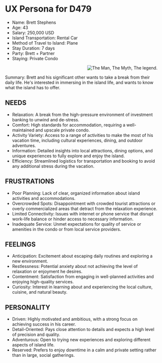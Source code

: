 # UX Persona for D479

- Name: Brett Stephens
- Age: 43
- Salary: 250,000 USD
- Island Transportation: Rental Car
- Method of Travel to Island: Plane
- Stay Duration: 7 days
- Party: Brett + Partner
- Staying: Private Condo

<p align="right">
  <img src="https://github.com/ethanbreck/WGUD479Task1/blob/master/images/TheManTheMyth.jpg.jpg?raw=true" alt="The Man, The Myth, The legend"/>.



Summary: Brett and his significant other wants to take a break from their daily life. He's interested in immersing in the island life, and wants to know what the island has to offer. 

## NEEDS
- Relaxation: A break from the high-pressure environment of investment banking to unwind and de-stress.
- Comfort: High standards for accommodation, requiring a well-maintained and upscale private condo.
- Activity Variety: Access to a range of activities to make the most of his vacation time, including cultural experiences, dining, and outdoor adventures.
- Information: Detailed insights into local attractions, dining options, and unique experiences to fully explore and enjoy the island.
- Efficiency: Streamlined logistics for transportation and booking to avoid any additional stress during the vacation.

## FRUSTRATIONS
- Poor Planning: Lack of clear, organized information about island activities and accommodations.
- Overcrowded Spots: Disappointment with crowded tourist attractions or overly commercialized areas that detract from the relaxation experience.
- Limited Connectivity: Issues with internet or phone service that disrupt work-life balance or hinder access to necessary information.
- Inadequate Service: Unmet expectations for quality of service or amenities in the condo or from local service providers.

## FEELINGS 
- Anticipation: Excitement about escaping daily routines and exploring a new environment.
- Restlessness: Potential anxiety about not achieving the level of relaxation or enjoyment he desires.
- Contentment: Satisfaction from engaging in well-planned activities and enjoying high-quality services.
- Curiosity: Interest in learning about and experiencing the local culture, cuisine, and natural beauty.

## PERSONALITY
- Driven: Highly motivated and ambitious, with a strong focus on achieving success in his career.
- Detail-Oriented: Pays close attention to details and expects a high level of precision and quality.
- Adventurous: Open to trying new experiences and exploring different aspects of island life.
- Reserved: Prefers to enjoy downtime in a calm and private setting rather than in large, social gatherings.